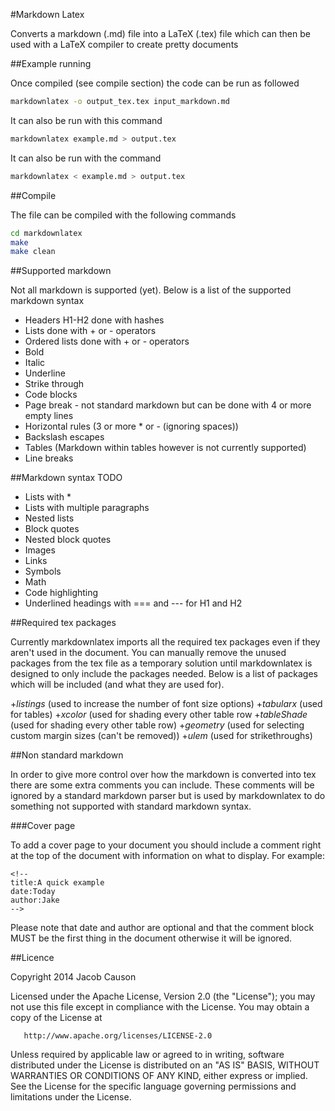 #Markdown Latex

Converts a markdown (.md) file into a LaTeX (.tex) file which can then be used with a LaTeX compiler to create pretty documents

##Example running

Once compiled (see compile section) the code can be run as followed

```bash
markdownlatex -o output_tex.tex input_markdown.md
```

It can also be run with this command

```bash
markdownlatex example.md > output.tex
```

It can also be run with the command

```bash
markdownlatex < example.md > output.tex
```

##Compile

The file can be compiled with the following commands

```bash
cd markdownlatex
make
make clean
```

##Supported markdown

Not all markdown is supported (yet). Below is a list of the supported markdown syntax

+ Headers H1-H2 done with hashes
+ Lists done with + or - operators
+ Ordered lists done with + or - operators
+ Bold
+ Italic
+ Underline
+ Strike through
+ Code blocks
+ Page break - not standard markdown but can be done with 4 or more empty lines
+ Horizontal rules (3 or more \* or \- (ignoring spaces))
+ Backslash escapes
+ Tables (Markdown within tables however is not currently supported)
+ Line breaks

##Markdown syntax TODO
+ Lists with \*
+ Lists with multiple paragraphs
+ Nested lists
+ Block quotes
+ Nested block quotes
+ Images
+ Links
+ Symbols
+ Math
+ Code highlighting
+ Underlined headings with === and --- for H1 and H2

##Required tex packages

Currently markdownlatex imports all the required tex packages even if they aren't used in the document. You can manually remove the unused packages from the tex file as a temporary solution until markdownlatex is designed to only include the packages needed. Below is a list of packages which will be included (and what they are used for).

+*listings* (used to increase the number of font size options)
+*tabularx* (used for tables)
+*xcolor* (used for shading every other table row
+*tableShade* (used for shading every other table row)
+*geometry* (used for selecting custom margin sizes (can't be removed))
+*ulem* (used for strikethroughs)

##Non standard markdown

In order to give more control over how the markdown is converted into tex there are some extra comments you can include. These comments will be ignored by a standard markdown parser but is used by markdownlatex to do something not supported with standard markdown syntax.

###Cover page

To add a cover page to your document you should include a comment right at the top of the document with information on what to display. For example:

```
<!--
title:A quick example
date:Today
author:Jake
-->
```

Please note that date and author are optional and that the comment block MUST be the first thing in the document otherwise it will be ignored.

##Licence

   Copyright 2014 Jacob Causon

   Licensed under the Apache License, Version 2.0 (the "License");
   you may not use this file except in compliance with the License.
   You may obtain a copy of the License at

       http://www.apache.org/licenses/LICENSE-2.0

   Unless required by applicable law or agreed to in writing, software
   distributed under the License is distributed on an "AS IS" BASIS,
   WITHOUT WARRANTIES OR CONDITIONS OF ANY KIND, either express or implied.
   See the License for the specific language governing permissions and
   limitations under the License.


